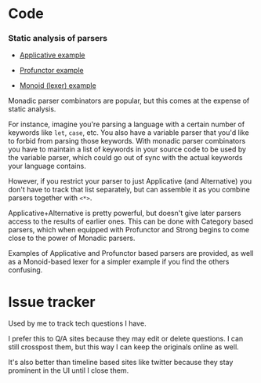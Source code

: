 # Code

### Static analysis of parsers

+ [Applicative example](./haskell/ApplicativeParser.hs)

+ [Profunctor example](./haskell/ProfunctorParser.hs)

+ [Monoid (lexer) example](./haskell/MonoidLexer.hs)

Monadic parser combinators are popular, but this comes at the expense of static analysis.

For instance, imagine you're parsing a language with a certain number of keywords like `let`, `case`, etc. You also have a variable parser that you'd like to forbid from parsing those keywords. With monadic parser combinators you have to maintain a list of keywords in your source code to be used by the variable parser, which could go out of sync with the actual keywords your language contains.

However, if you restrict your parser to just Applicative (and Alternative) you don't have to track that list separately, but can assemble it as you combine parsers together with `<*>`.

Applicative+Alternative is pretty powerful, but doesn't give later parsers access to the results of earlier ones. This can be done with Category based parsers, which when equipped with Profunctor and Strong begins to come close to the power of Monadic parsers.

Examples of Applicative and Profunctor based parsers are provided, as well as a Monoid-based lexer for a simpler example if you find the others confusing.

# Issue tracker

Used by me to track tech questions I have.

I prefer this to Q/A sites because they may edit or delete questions. I can still crosspost them, but this way I can keep the originals online as well.

It's also better than timeline based sites like twitter because they stay prominent in the UI until I close them.